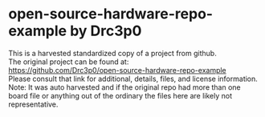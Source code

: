 
# open-source-hardware-repo-example by Drc3p0  
This is a harvested standardized copy of a project from github.  
The original project can be found at:  
https://github.com/Drc3p0/open-source-hardware-repo-example  
Please consult that link for additional, details, files, and license information.  
Note: It was auto harvested and if the original repo had more than one board file or anything out of the ordinary the files here are likely not representative.  
    